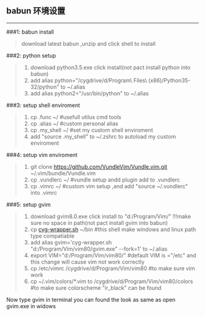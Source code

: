 ## babun 环境设置 ##
----------
###1: babun install 

>download latest babun ,unzip and click shell to install 

###2: python setup

>1.  download python3.5.exe  click install(not pact install python into babun)
>2.  add alias python="/cygdrive/d/Program\ Files\ \(x86\)/Python35-32/python" to ~/.alias 
>3.  add alias python2="/usr/bin/python" to ~/.alias 

###3: setup shell enviroment

>1.  cp .func ~/      #usefull utilus cmd tools 
>2.  cp .alias  ~/    #custom personal alias 
>3.  cp .my_shell  ~/ #set my custom shell enviroment 
>4.  add "source .my_shell" to ~/.zshrc to autoload my custom enviroment

###4: setup vim enviroment

>1.  git clone https://github.com/VundleVim/Vundle.vim.git ~/.vim/bundle/Vundle.vim
>2.  cp .vundlerc ~/  #vundle setup andd plugin add to .vundlerc
>2.  cp .vimrc ~/     #custom vim setup ,and add "source ~/.vundlerc" into .vimrc 

###5: setup gvim 

>1.  download gvim8.0.exe click install to "d:/Program/Vim/" !!!make sure no space in path(not pact install gvim into babun)
>2.  cp [cyg-wrapper.sh][1] ~/bin #this shell make windows and linux path type compatiable
>3.  add alias gvim='cyg-wrapper.sh "d:/Program/Vim/vim80/gvim.exe" --fork=1' to ~/.alias 
>4.  export VIM="d:/Program/Vim/vim80/" #default VIM is ="/etc" and this change will cause vim not work correctly
>5.  cp /etc/vimrc /cygdrive/d/Program/Vim/vim80 #to make sure vim work
>6.  cp ~/.vim/colors/*.vim to /cygdrive/d/Program/Vim/vim80/colors #to make sure colorscheme "ir_black" can be found

Now type gvim in terminal you can found the look as same as open gvim.exe in widows 


  [1]: https://github.com/LucHermitte/Bash-scripts/blob/master/cyg-wrapper.sh

